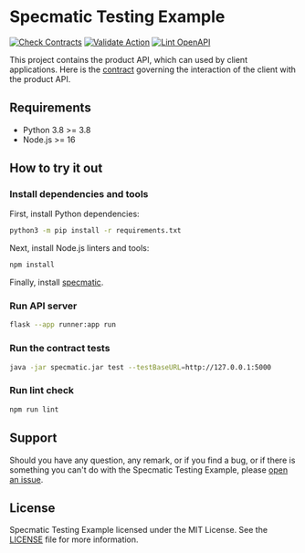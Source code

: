 # Specmatic Testing Example

[![Check Contracts](https://github.com/sergeyklay/specmatic-testing-example/actions/workflows/contracts.yaml/badge.svg)](https://github.com/sergeyklay/specmatic-testing-example/actions/workflows/contracts.yaml)
[![Validate Action](https://github.com/sergeyklay/specmatic-testing-example/actions/workflows/versions.yaml/badge.svg)](https://github.com/sergeyklay/specmatic-testing-example/actions/workflows/versions.yaml)
[![Lint OpenAPI](https://github.com/sergeyklay/specmatic-testing-example/actions/workflows/lint.yaml/badge.svg)](https://github.com/sergeyklay/specmatic-testing-example/actions/workflows/lint.yaml)

This project contains the product API, which can used by client applications.
Here is the [contract](https://github.com/sergeyklay/specmatic-testing-example/blob/main/contracts/documentation.yaml)
governing the interaction of the client with the product API.

## Requirements
- Python 3.8 >= 3.8
- Node.js >= 16

## How to try it out

### Install dependencies and tools

First, install Python dependencies:

```bash
python3 -m pip install -r requirements.txt
```

Next, install Node.js linters and tools:
```bash
npm install
```

Finally, install [specmatic](https://specmatic.in/download/latest.html).

### Run API server

```bash
flask --app runner:app run
```

### Run the contract tests

```bash
java -jar specmatic.jar test --testBaseURL=http://127.0.0.1:5000
```

### Run lint check

```bash
npm run lint
```

## Support

Should you have any question, any remark, or if you find a bug, or if there is something
you can't do with the Specmatic Testing Example, please
[open an issue](https://github.com/sergeyklay/specmatic-testing-example/issues).

## License

Specmatic Testing Example licensed under the MIT License.
See the [LICENSE](./LICENSE) file for more information.
